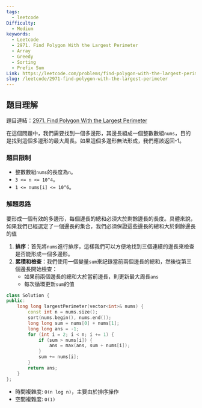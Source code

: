```yaml
---
tags:
  - leetcode
Difficulty:
  - Medium
keywords:
  - Leetcode
  - 2971. Find Polygon With the Largest Perimeter
  - Array
  - Greedy
  - Sorting
  - Prefix Sum
Link: https://leetcode.com/problems/find-polygon-with-the-largest-perimeter/description/
slug: /leetcode/2971-find-polygon-with-the-largest-perimeter
---
```

## 題目理解

題目連結：[2971. Find Polygon With the Largest Perimeter](https://leetcode.com/problems/find-polygon-with-the-largest-perimeter/)

在這個問題中，我們需要找到一個多邊形，其邊長組成一個整數數組`nums`，目的是找到這個多邊形的最大周長。如果這個多邊形無法形成，我們應該返回-1。

### 題目限制

- 整數數組`nums`的長度為`n`。
- `3 <= n <= 10^4`。
- `1 <= nums[i] <= 10^6`。

### 解題思路

要形成一個有效的多邊形，每個邊長的總和必須大於剩餘邊長的長度。具體來說，如果我們已經選定了一個邊長的集合，我們必須保證這些邊長的總和大於剩餘邊長的值

1. **排序**：首先將`nums`進行排序，這樣我們可以方便地找到三個連續的邊長來檢查是否能形成一個多邊形。
2. **累積和檢查**：我們使用一個變量`sum`來記錄當前兩個邊長的總和，然後從第三個邊長開始檢查：
    - 如果前兩個邊長的總和大於當前邊長，則更新最大周長`ans`
    - 每次循環更新`sum`的值

```cpp
class Solution {
public:
    long long largestPerimeter(vector<int>& nums) {
        const int n = nums.size();
        sort(nums.begin(), nums.end());
        long long sum = nums[0] + nums[1];
        long long ans = -1;
        for (int i = 2; i < n; i += 1) {
            if (sum > nums[i]) {
                ans = max(ans, sum + nums[i]);
            }
            sum += nums[i];
        }
        return ans;
    }
};
```

- 時間複雜度: `O(n log n)`，主要由於排序操作
- 空間複雜度: `O(1)`
